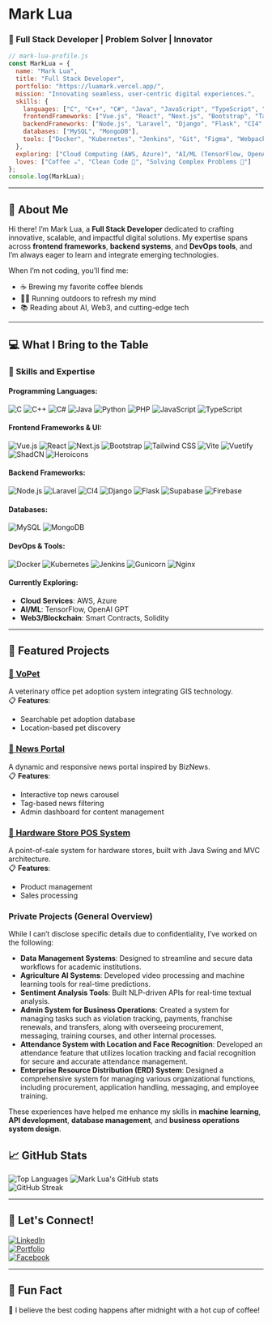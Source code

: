 
# Mark Lua  
### 🚀 Full Stack Developer | Problem Solver | Innovator  

```javascript
// mark-lua-profile.js
const MarkLua = {
  name: "Mark Lua",
  title: "Full Stack Developer",
  portfolio: "https://luamark.vercel.app/",
  mission: "Innovating seamless, user-centric digital experiences.",
  skills: {
    languages: ["C", "C++", "C#", "Java", "JavaScript", "TypeScript", "PHP", "Python", "HTML", "CSS"],
    frontendFrameworks: ["Vue.js", "React", "Next.js", "Bootstrap", "Tailwind CSS", "Vuetify", "ShadCN", "Hero UI", "Vite"],
    backendFrameworks: ["Node.js", "Laravel", "Django", "Flask", "CI4", "Supabase", "Firebase"],
    databases: ["MySQL", "MongoDB"],
    tools: ["Docker", "Kubernetes", "Jenkins", "Git", "Figma", "Webpack", "Gunicorn", "Nginx"],
  },
  exploring: ["Cloud Computing (AWS, Azure)", "AI/ML (TensorFlow, OpenAI GPT)", "Web3 (Smart Contracts, Solidity)"],
  loves: ["Coffee ☕", "Clean Code 🧹", "Solving Complex Problems 🤔"]
};
console.log(MarkLua);
```

---

## 🌟 About Me  
Hi there! I’m Mark Lua, a **Full Stack Developer** dedicated to crafting innovative, scalable, and impactful digital solutions. My expertise spans across **frontend frameworks**, **backend systems**, and **DevOps tools**, and I’m always eager to learn and integrate emerging technologies.  

When I’m not coding, you’ll find me:  
- ☕ Brewing my favorite coffee blends  
- 🏃‍♂️ Running outdoors to refresh my mind  
- 📚 Reading about AI, Web3, and cutting-edge tech  

---

## 💻 What I Bring to the Table  
### 🚀 Skills and Expertise  
#### Programming Languages:  
![C](https://img.shields.io/badge/-C-00599C?style=flat-square&logo=c&logoColor=white)
![C++](https://img.shields.io/badge/-C++-00599C?style=flat-square&logo=c%2B%2B&logoColor=white)
![C#](https://img.shields.io/badge/-C%23-239120?style=flat-square&logo=c-sharp&logoColor=white)
![Java](https://img.shields.io/badge/-Java-007396?style=flat-square&logo=java&logoColor=white)
![Python](https://img.shields.io/badge/-Python-3776AB?style=flat-square&logo=python&logoColor=white)
![PHP](https://img.shields.io/badge/-PHP-777BB4?style=flat-square&logo=php&logoColor=white)
![JavaScript](https://img.shields.io/badge/-JavaScript-F7DF1E?style=flat-square&logo=javascript&logoColor=black)
![TypeScript](https://img.shields.io/badge/-TypeScript-3178C6?style=flat-square&logo=typescript&logoColor=white)

#### Frontend Frameworks & UI:  
![Vue.js](https://img.shields.io/badge/-Vue.js-4FC08D?style=flat-square&logo=vue.js&logoColor=white)
![React](https://img.shields.io/badge/-React-61DAFB?style=flat-square&logo=react&logoColor=black)
![Next.js](https://img.shields.io/badge/-Next.js-000000?style=flat-square&logo=next.js&logoColor=white)
![Bootstrap](https://img.shields.io/badge/-Bootstrap-563D7C?style=flat-square&logo=bootstrap&logoColor=white)
![Tailwind CSS](https://img.shields.io/badge/-Tailwind%20CSS-38B2AC?style=flat-square&logo=tailwind-css&logoColor=white)
![Vite](https://img.shields.io/badge/-Vite-646CFF?style=flat-square&logo=vite&logoColor=white)
![Vuetify](https://img.shields.io/badge/-Vuetify-1867C0?style=flat-square&logo=vuetify&logoColor=white)
![ShadCN](https://img.shields.io/badge/ShadCN-000000?style=flat-square&logoColor=white)
![Heroicons](https://img.shields.io/badge/-HeroUI-0EA5E9?style=flat-square&logo=heroicons&logoColor=white)

#### Backend Frameworks:  
![Node.js](https://img.shields.io/badge/-Node.js-339933?style=flat-square&logo=node.js&logoColor=white)
![Laravel](https://img.shields.io/badge/-Laravel-FF2D20?style=flat-square&logo=laravel&logoColor=white)
![CI4](https://img.shields.io/badge/-CI4-EF4235?style=flat-square&logo=codeigniter&logoColor=white)
![Django](https://img.shields.io/badge/-Django-092E20?style=flat-square&logo=django&logoColor=white)
![Flask](https://img.shields.io/badge/-Flask-000000?style=flat-square&logo=flask&logoColor=white)
![Supabase](https://img.shields.io/badge/-Supabase-3ECF8E?style=flat&logo=supabase&logoColor=white)
![Firebase](https://img.shields.io/badge/-Firebase-FFCB2B?style=flat&logo=firebase&logoColor=white)


#### Databases:
![MySQL](https://img.shields.io/badge/-MySQL-4479A1?style=flat-square&logo=mysql&logoColor=white)
![MongoDB](https://img.shields.io/badge/-MongoDB-47A248?style=flat-square&logo=mongodb&logoColor=white)

#### DevOps & Tools:  
![Docker](https://img.shields.io/badge/-Docker-2496ED?style=flat-square&logo=docker&logoColor=white)
![Kubernetes](https://img.shields.io/badge/-Kubernetes-326CE5?style=flat-square&logo=kubernetes&logoColor=white)
![Jenkins](https://img.shields.io/badge/-Jenkins-D24939?style=flat-square&logo=jenkins&logoColor=white)
![Gunicorn](https://img.shields.io/badge/-Gunicorn-4B8B3B?style=flat-square&logo=gunicorn&logoColor=white)
![Nginx](https://img.shields.io/badge/-Nginx-009639?style=flat-square&logo=nginx&logoColor=white)

#### Currently Exploring:  
- **Cloud Services**: AWS, Azure  
- **AI/ML**: TensorFlow, OpenAI GPT  
- **Web3/Blockchain**: Smart Contracts, Solidity  

---

## 📂 Featured Projects  

### [🔗 VoPet](https://github.com/Mr-LuaM/VoPet.git)  
A veterinary office pet adoption system integrating GIS technology.  
📋 **Features**:  
- Searchable pet adoption database  
- Location-based pet discovery  

### [🔗 News Portal](https://github.com/Mr-LuaM/NewsPortal.git)  
A dynamic and responsive news portal inspired by BizNews.  
📋 **Features**:  
- Interactive top news carousel  
- Tag-based news filtering  
- Admin dashboard for content management  

### [🔗 Hardware Store POS System](https://github.com/Mr-LuaM/Hardware-Store-POS-System.git)  
A point-of-sale system for hardware stores, built with Java Swing and MVC architecture.  
📋 **Features**:  
- Product management  
- Sales processing  

### Private Projects (General Overview)
While I can’t disclose specific details due to confidentiality, I’ve worked on the following:
- **Data Management Systems**: Designed to streamline and secure data workflows for academic institutions.
- **Agriculture AI Systems**: Developed video processing and machine learning tools for real-time predictions.
- **Sentiment Analysis Tools**: Built NLP-driven APIs for real-time textual analysis.
- **Admin System for Business Operations**: Created a system for managing tasks such as violation tracking, payments, franchise renewals, and transfers, along with overseeing procurement, messaging, training courses, and other internal processes.
- **Attendance System with Location and Face Recognition**: Developed an attendance feature that utilizes location tracking and facial recognition for secure and accurate attendance management.
- **Enterprise Resource Distribution (ERD) System**: Designed a comprehensive system for managing various organizational functions, including procurement, application handling, messaging, and employee training.

These experiences have helped me enhance my skills in **machine learning**, **API development**, **database management**, and **business operations system design**.


## 📈 GitHub Stats  
![Top Languages](https://github-readme-stats.vercel.app/api/top-langs/?username=Mr-LuaM&layout=compact&theme=dark)
![Mark Lua's GitHub stats](https://github-readme-stats.vercel.app/api?username=Mr-LuaM&show_icons=true&theme=dark)  
![GitHub Streak](https://github-readme-streak-stats.herokuapp.com/?user=Mr-LuaM&theme=dark)  

---

## 🤝 Let's Connect!  
[![LinkedIn](https://img.shields.io/badge/-LinkedIn-0A66C2?style=flat-square&logo=linkedin&logoColor=white)](https://www.linkedin.com/in/mark-lua-14a70a16a/)  
[![Portfolio](https://img.shields.io/badge/-Portfolio-FF5733?style=flat-square&logoColor=white)](https://luamark.vercel.app/)  
[![Facebook](https://img.shields.io/badge/-Facebook-1877F2?style=flat-square&logo=facebook&logoColor=white)](https://web.facebook.com/mark.lua.972851/)

---

## 🎯 Fun Fact  
🌌 I believe the best coding happens after midnight with a hot cup of coffee!  
